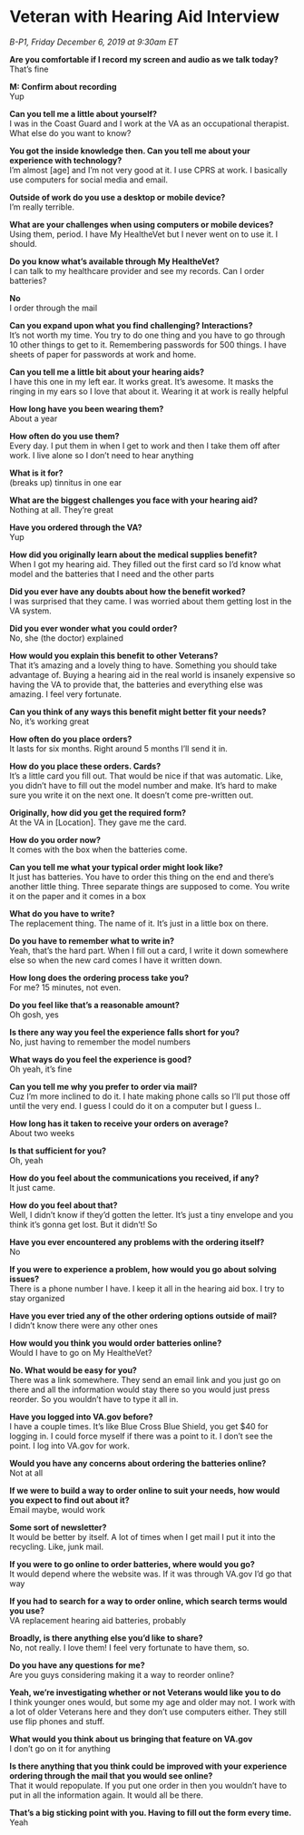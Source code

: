 # Veteran with Hearing Aid Interview

_B-P1, Friday December 6, 2019 at 9:30am ET_
 
**Are you comfortable if I record my screen and audio as we talk today?** <br>
That’s fine 

**M: Confirm about recording**<br>
Yup

**Can you tell me a little about yourself?**<br>
I was in the Coast Guard and I work at the VA as an occupational therapist. What else do you want to know?

**You got the inside knowledge then. Can you tell me about your experience with technology?** <br>
I’m almost [age] and I’m not very good at it. I use CPRS at work. I basically use computers for social media and email. 

**Outside of work do you use a desktop or mobile device?** <br>
I’m really terrible. 

**What are your challenges when using computers or mobile devices?** <br>
Using them, period. I have My HealtheVet but I never went on to use it. I should. 

**Do you know what’s available through My HealtheVet?** <br>
I can talk to my healthcare provider and see my records. Can I order batteries?

**No** <br>
I order through the mail 

**Can you expand upon what you find challenging? Interactions?** <br>
It’s not worth my time. You try to do one thing and you have to go through 10 other things to get to it. Remembering passwords for 500 things. I have sheets of paper for passwords at work and home. 

**Can you tell me a little bit about your hearing aids?** <br>
I have this one in my left ear. It works great. It’s awesome. It masks the ringing in my ears so I love that about it. Wearing it at work is really helpful 

**How long have you been wearing them?** <br>
About a year 

**How often do you use them?** <br>
Every day. I put them in when I get to work and then I take them off after work. I live alone so I don’t need to hear anything

**What is it for?** <br>
(breaks up) tinnitus in one ear

**What are the biggest challenges you face with your hearing aid?** <br>
Nothing at all. They’re great 

**Have you ordered through the VA?** <br>
Yup

**How did you originally learn about the medical supplies benefit?** <br>
When I got my hearing aid. They filled out the first card so I’d know what model and the batteries that I need and the other parts

**Did you ever have any doubts about how the benefit worked?** <br>
I was surprised that they came. I was worried about them getting lost in the VA system.

**Did you ever wonder what you could order?** <br>
No, she (the doctor) explained 

**How would you explain this benefit to other Veterans?** <br>
That it’s amazing and a lovely thing to have. Something you should take advantage of. Buying a hearing aid in the real world is insanely expensive so having the VA to provide that, the batteries and everything else was amazing. I feel very fortunate.

**Can you think of any ways this benefit might better fit your needs?** <br>
No, it’s working great 

**How often do you place orders?** <br>
It lasts for six months. Right around 5 months I’ll send it in. 

**How do you place these orders. Cards?** <br>
It’s a little card you fill out. That would be nice if that was automatic. Like, you didn’t have to fill out the model number and make. It’s hard to make sure you write it on the next one. It doesn’t come pre-written out.

**Originally, how did you get the required form?** <br>
At the VA in [Location]. They gave me the card.

**How do you order now?** <br>
It comes with the box when the batteries come.

**Can you tell me what your typical order might look like?** <br>
It just has batteries. You have to order this thing on the end and there’s another little thing. Three separate things are supposed to come. You write it on the paper and it comes in a box

**What do you have to write?** <br>
The replacement thing. The name of it. It’s just in a little box on there. 

**Do you have to remember what to write in?** <br>
Yeah, that’s the hard part. When I fill out a card, I write it down somewhere else so when the new card comes I have it written down. 

**How long does the ordering process take you?** <br>
For me? 15 minutes, not even. 

**Do you feel like that’s a reasonable amount?** <br>
Oh gosh, yes 

**Is there any way you feel the experience falls short for you?** <br>
No, just having to remember the model numbers 

**What ways do you feel the experience is good?** <br>
Oh yeah, it’s fine 

**Can you tell me why you prefer to order via mail?** <br>
Cuz I’m more inclined to do it. I hate making phone calls so I’ll put those off until the very end. I guess I could do it on a computer but I guess I..

**How long has it taken to receive your orders on average?** <br>
About two weeks

**Is that sufficient for you?** <br>
Oh, yeah

**How do you feel about the communications you received, if any?** <br>
It just came. 

**How do you feel about that?** <br>
Well, I didn’t know if they’d gotten the letter. It’s just a tiny envelope and you think it’s gonna get lost. But it didn’t! So 

**Have you ever encountered any problems with the ordering itself?** <br>
No

**If you were to experience a problem, how would you go about solving issues?** <br>
There is a phone number I have. I keep it all in the hearing aid box. I try to stay organized 

**Have you ever tried any of the other ordering options outside of mail?** <br>
I didn’t know there were any other ones

**How would you think you would order batteries online?** <br>
Would I have to go on My HealtheVet?

**No. What would be easy for you?** <br>
There was a link somewhere. They send an email link and you just go on there and all the information would stay there so you would just press reorder. So you wouldn’t have to type it all in.

**Have you logged into VA.gov before?** <br>
I have a couple times. It’s like Blue Cross Blue Shield, you get $40 for logging in. I could force myself if there was a point to it. I don’t see the point. I log into VA.gov for work.

**Would you have any concerns about ordering the batteries online?** <br>
Not at all

**If we were to build a way to order online to suit your needs, how would you expect to find out about it?** <br>
Email maybe, would work

**Some sort of newsletter?** <br>
It would be better by itself. A lot of times when I get mail I put it into the recycling. Like, junk mail. 

**If you were to go online to order batteries, where would you go?** <br>
It would depend where the website was. If it was through VA.gov I’d go that way

**If you had to search for a way to order online, which search terms would you use?** <br>
VA replacement hearing aid batteries, probably 

**Broadly, is there anything else you’d like to share?** <br>
No, not really. I love them! I feel very fortunate to have them, so. 

**Do you have any questions for me?** <br>
Are you guys considering making it a way to reorder online?

**Yeah, we’re investigating whether or not Veterans would like you to do** <br>
I think younger ones would, but some my age and older may not. I work with a lot of older Veterans here and they don’t use computers either. They still use flip phones and stuff.

**What would you think about us bringing that feature on VA.gov** <br>
I don’t go on it for anything 

**Is there anything that you think could be improved with your experience ordering through the mail that you would see online?** <br>
That it would repopulate. If you put one order in then you wouldn’t have to put in all the information again. It would all be there.

**That’s a big sticking point with you. Having to fill out the form every time.** <br> 
Yeah 
